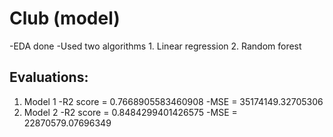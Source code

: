 # Club (model)
  -EDA done
  -Used two algorithms
    1. Linear regression
    2. Random forest

## Evaluations:
  1. Model 1
     -R2 score = 0.7668905583460908
     -MSE = 35174149.32705306
  2. Model 2
     -R2 score = 0.8484299401426575
     -MSE = 22870579.07696349
